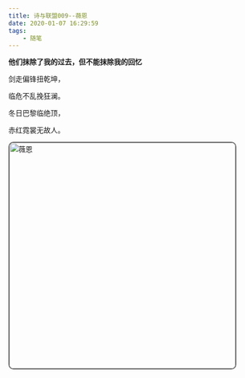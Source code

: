 ```yaml
---
title: 诗与联盟009--薇恩
date: 2020-01-07 16:29:59
tags:
    - 随笔
---
```


**他们抹除了我的过去，但不能抹除我的回忆**

<!--more-->
剑走偏锋扭乾坤，

临危不乱挽狂澜。

冬日巴黎临绝顶，

赤红霓裳无故人。

<div>
  <img style="width: 450px; border-radius:10px; border:2px solid #696969" src="http://img.buxiaoxing.com/uPic/2022/07/26002756-QQcPms-image-20220726002734698.png" alt="薇恩" />
</div>

